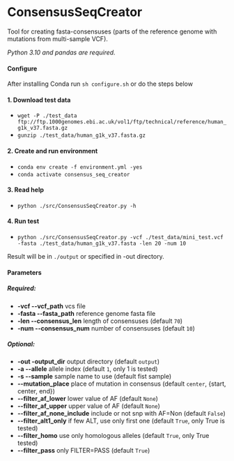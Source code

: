 # ConsensusSeqCreator

Tool for creating fasta-consensuses (parts of the reference genome with mutations from multi-sample VCF).

*Python 3.10 and pandas are required.*


#### Configure
After installing Conda run `sh configure.sh` 
or do the steps below 

#### 1. Download test data
- `wget -P ./test_data ftp://ftp.1000genomes.ebi.ac.uk/vol1/ftp/technical/reference/human_g1k_v37.fasta.gz`
- `gunzip ./test_data/human_g1k_v37.fasta.gz`

#### 2. Create and run environment
- `conda env create -f environment.yml -yes`
- `conda activate consensus_seq_creator`

#### 3. Read help
- `python ./src/ConsensusSeqCreator.py -h`

#### 4. Run test
- `python ./src/ConsensusSeqCreator.py -vcf ./test_data/mini_test.vcf -fasta ./test_data/human_g1k_v37.fasta -len 20 -num 10`

Result will be in `./output` or specified in -out directory. 

#### Parameters
##### Required:
- **-vcf --vcf_path** vcs file
- **-fasta --fasta_path** reference genome fasta file
- **-len --consensus_len** length of consensuses (default `70`)
- **-num --consensus_num** number of consensuses (default `10`)

##### Optional:
- **-out -output_dir** output directory (default `output`)
- **-a --allele** allele index (default `1`, only 1 is tested)
- **-s --sample** sample name to use (default fist sample)
- **--mutation_place** place of mutation in consensus (default `center`, {start, center, end})
- **--filter_af_lower** lower value of AF (default `None`)
- **--filter_af_upper** upper value of AF (default `None`)
- **--filter_af_none_include** include or not snp with AF=Non (default `False`)
- **--filter_alt1_only** if few ALT, use only first one (default `True`, only True is tested)
- **--filter_homo** use only homologous alleles (default `True`, only True tested)
- **--filter_pass** only FILTER=PASS (default `True`)
